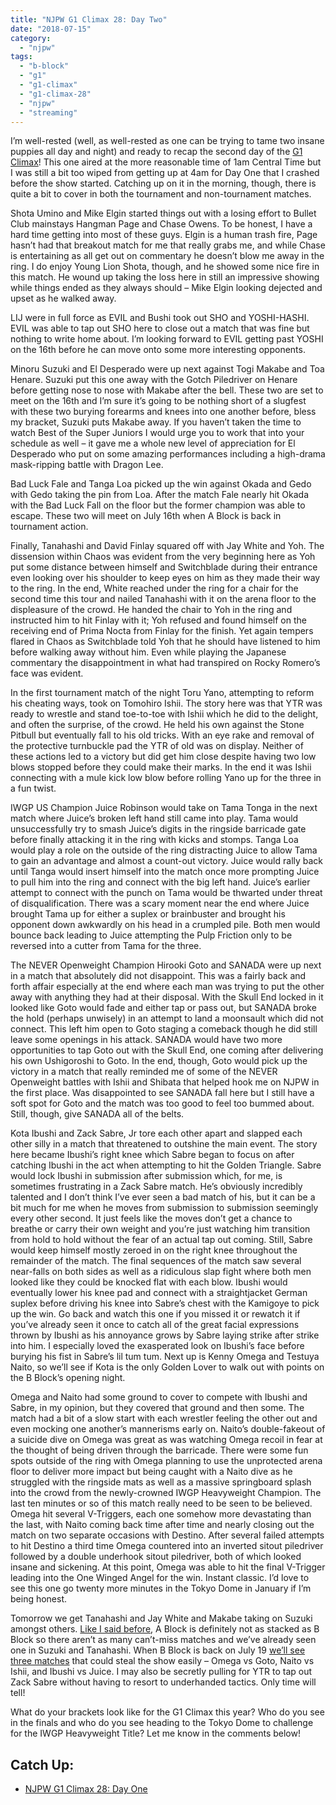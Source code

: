 ```yaml
---
title: "NJPW G1 Climax 28: Day Two"
date: "2018-07-15"
category: 
  - "njpw"
tags: 
  - "b-block"
  - "g1"
  - "g1-climax"
  - "g1-climax-28"
  - "njpw"
  - "streaming"
---
```


I’m well-rested (well, as well-rested as one can be trying to tame two insane puppies all day and night) and ready to recap the second day of the [G1 Climax](https://njpwworld.com/)! This one aired at the more reasonable time of 1am Central Time but I was still a bit too wiped from getting up at 4am for Day One that I crashed before the show started. Catching up on it in the morning, though, there is quite a bit to cover in both the tournament and non-tournament matches.

Shota Umino and Mike Elgin started things out with a losing effort to Bullet Club mainstays Hangman Page and Chase Owens. To be honest, I have a hard time getting into most of these guys. Elgin is a human trash fire, Page hasn’t had that breakout match for me that really grabs me, and while Chase is entertaining as all get out on commentary he doesn’t blow me away in the ring. I do enjoy Young Lion Shota, though, and he showed some nice fire in this match. He wound up taking the loss here in still an impressive showing while things ended as they always should – Mike Elgin looking dejected and upset as he walked away.

LIJ were in full force as EVIL and Bushi took out SHO and YOSHI-HASHI. EVIL was able to tap out SHO here to close out a match that was fine but nothing to write home about. I’m looking forward to EVIL getting past YOSHI on the 16th before he can move onto some more interesting opponents.

Minoru Suzuki and El Desperado were up next against Togi Makabe and Toa Henare. Suzuki put this one away with the Gotch Piledriver on Henare before getting nose to nose with Makabe after the bell. These two are set to meet on the 16th and I’m sure it’s going to be nothing short of a slugfest with these two burying forearms and knees into one another before, bless my bracket, Suzuki puts Makabe away. If you haven’t taken the time to watch Best of the Super Juniors I would urge you to work that into your schedule as well – it gave me a whole new level of appreciation for El Desperado who put on some amazing performances including a high-drama mask-ripping battle with Dragon Lee.

Bad Luck Fale and Tanga Loa picked up the win against Okada and Gedo with Gedo taking the pin from Loa. After the match Fale nearly hit Okada with the Bad Luck Fall on the floor but the former champion was able to escape. These two will meet on July 16th when A Block is back in tournament action.

Finally, Tanahashi and David Finlay squared off with Jay White and Yoh. The dissension within Chaos was evident from the very beginning here as Yoh put some distance between himself and Switchblade during their entrance even looking over his shoulder to keep eyes on him as they made their way to the ring. In the end, White reached under the ring for a chair for the second time this tour and nailed Tanahashi with it on the arena floor to the displeasure of the crowd. He handed the chair to Yoh in the ring and instructed him to hit Finlay with it; Yoh refused and found himself on the receiving end of Prima Nocta from Finlay for the finish. Yet again tempers flared in Chaos as Switchblade told Yoh that he should have listened to him before walking away without him. Even while playing the Japanese commentary the disappointment in what had transpired on Rocky Romero’s face was evident.

In the first tournament match of the night Toru Yano, attempting to reform his cheating ways, took on Tomohiro Ishii. The story here was that YTR was ready to wrestle and stand toe-to-toe with Ishii which he did to the delight, and often the surprise, of the crowd. He held his own against the Stone Pitbull but eventually fall to his old tricks. With an eye rake and removal of the protective turnbuckle pad the YTR of old was on display. Neither of these actions led to a victory but did get him close despite having two low blows stopped before they could make their marks. In the end it was Ishii connecting with a mule kick low blow before rolling Yano up for the three in a fun twist.

IWGP US Champion Juice Robinson would take on Tama Tonga in the next match where Juice’s broken left hand still came into play. Tama would unsuccessfully try to smash Juice’s digits in the ringside barricade gate before finally attacking it in the ring with kicks and stomps. Tanga Loa would play a role on the outside of the ring distracting Juice to allow Tama to gain an advantage and almost a count-out victory. Juice would rally back until Tanga would insert himself into the match once more prompting Juice to pull him into the ring and connect with the big left hand. Juice’s earlier attempt to connect with the punch on Tama would be thwarted under threat of disqualification. There was a scary moment near the end where Juice brought Tama up for either a suplex or brainbuster and brought his opponent down awkwardly on his head in a crumpled pile. Both men would bounce back leading to Juice attempting the Pulp Friction only to be reversed into a cutter from Tama for the three.

The NEVER Openweight Champion Hirooki Goto and SANADA were up next in a match that absolutely did not disappoint. This was a fairly back and forth affair especially at the end where each man was trying to put the other away with anything they had at their disposal. With the Skull End locked in it looked like Goto would fade and either tap or pass out, but SANADA broke the hold (perhaps unwisely) in an attempt to land a moonsault which did not connect. This left him open to Goto staging a comeback though he did still leave some openings in his attack. SANADA would have two more opportunities to tap Goto out with the Skull End, one coming after delivering his own Ushigoroshi to Goto. In the end, though, Goto would pick up the victory in a match that really reminded me of some of the NEVER Openweight battles with Ishii and Shibata that helped hook me on NJPW in the first place. Was disappointed to see SANADA fall here but I still have a soft spot for Goto and the match was too good to feel too bummed about. Still, though, give SANADA all of the belts.

Kota Ibushi and Zack Sabre, Jr tore each other apart and slapped each other silly in a match that threatened to outshine the main event. The story here became Ibushi’s right knee which Sabre began to focus on after catching Ibushi in the act when attempting to hit the Golden Triangle. Sabre would lock Ibushi in submission after submission which, for me, is sometimes frustrating in a Zack Sabre match. He’s obviously incredibly talented and I don’t think I’ve ever seen a bad match of his, but it can be a bit much for me when he moves from submission to submission seemingly every other second. It just feels like the moves don’t get a chance to breathe or carry their own weight and you’re just watching him transition from hold to hold without the fear of an actual tap out coming. Still, Sabre would keep himself mostly zeroed in on the right knee throughout the remainder of the match. The final sequences of the match saw several near-falls on both sides as well as a ridiculous slap fight where both men looked like they could be knocked flat with each blow. Ibushi would eventually lower his knee pad and connect with a straightjacket German suplex before driving his knee into Sabre’s chest with the Kamigoye to pick up the win. Go back and watch this one if you missed it or rewatch it if you’ve already seen it once to catch all of the great facial expressions thrown by Ibushi as his annoyance grows by Sabre laying strike after strike into him. I especially loved the exasperated look on Ibushi’s face before burying his fist in Sabre’s lil tum tum. Next up is Kenny Omega and Testuya Naito, so we’ll see if Kota is the only Golden Lover to walk out with points on the B Block’s opening night.

Omega and Naito had some ground to cover to compete with Ibushi and Sabre, in my opinion, but they covered that ground and then some. The match had a bit of a slow start with each wrestler feeling the other out and even mocking one another’s mannerisms early on. Naito’s double-fakeout of a suicide dive on Omega was great as was watching Omega recoil in fear at the thought of being driven through the barricade. There were some fun spots outside of the ring with Omega planning to use the unprotected arena floor to deliver more impact but being caught with a Naito dive as he struggled with the ringside mats as well as a massive springboard splash into the crowd from the newly-crowned IWGP Heavyweight Champion. The last ten minutes or so of this match really need to be seen to be believed. Omega hit several V-Triggers, each one somehow more devastating than the last, with Naito coming back time after time and nearly closing out the match on two separate occasions with Destino. After several failed attempts to hit Destino a third time Omega countered into an inverted sitout piledriver followed by a double underhook sitout piledriver, both of which looked insane and sickening. At this point, Omega was able to hit the final V-Trigger leading into the One Winged Angel for the win. Instant classic. I’d love to see this one go twenty more minutes in the Tokyo Dome in January if I’m being honest.

Tomorrow we get Tanahashi and Jay White and Makabe taking on Suzuki amongst others. [Like I said before](https://www.gansobomb.com/2018/07/14/g1-climax-day-one/), A Block is definitely not as stacked as B Block so there aren’t as many can’t-miss matches and we’ve already seen one in Suzuki and Tanahashi. When B Block is back on July 19 [we’ll see three matches](https://www.f4wonline.com/japan/njpw-reveals-non-tournament-schedule-2018-g1-climax-261626) that could steal the show easily – Omega vs Goto, Naito vs Ishii, and Ibushi vs Juice. I may also be secretly pulling for YTR to tap out Zack Sabre without having to resort to underhanded tactics. Only time will tell!

What do your brackets look like for the G1 Climax this year? Who do you see in the finals and who do you see heading to the Tokyo Dome to challenge for the IWGP Heavyweight Title? Let me know in the comments below!

## Catch Up:

- [NJPW G1 Climax 28: Day One](https://www.gansobomb.com/2018/07/14/njpw-g1-climax-28-day-one/)
